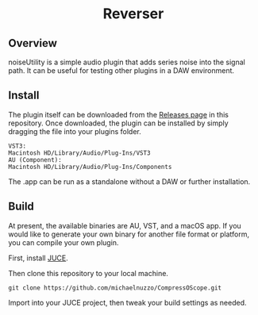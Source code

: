<div  align="center">

# Reverser

</div>

## Overview

noiseUtility is a simple audio plugin that adds series noise into the signal path. It can be useful for testing other plugins in a DAW environment. 

<div  align="center">

</div>



## Install

The plugin itself can be downloaded from the [Releases page](https://github.com/michaelnuzzo/noiseUtility/releases) in this repository. Once downloaded, the plugin can be installed by simply dragging the file into your plugins folder. 

```
VST3:
Macintosh HD/Library/Audio/Plug-Ins/VST3
AU (Component):
Macintosh HD/Library/Audio/Plug-Ins/Components
```
The .app can be run as a standalone without a DAW or further installation.

## Build

At present, the available binaries are AU, VST, and a macOS app. If you would like to generate your own binary for another file format or platform, you can compile your own plugin.

First, install [JUCE](https://juce.com/get-juce/download).

Then clone this repository to your local machine.

```
git clone https://github.com/michaelnuzzo/CompressOScope.git
```

Import into your JUCE project, then tweak your build settings as needed.

